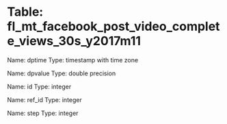 Table: fl_mt_facebook_post_video_complete_views_30s_y2017m11
============================================================

Name: dptime
Type: timestamp with time zone

Name: dpvalue
Type: double precision

Name: id
Type: integer

Name: ref_id
Type: integer

Name: step
Type: integer

